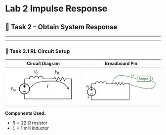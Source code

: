 # Lab 2 Impulse Response


## :dart: Task 2 – Obtain System Response
---
----------
### 📌 Task 2.1 RL Circuit Setup

| **Circuit Diagram** | **Breadboard Pin** |
|---------------------|------------------------------|
| <img src="Pic/circuitdiagram.png" width="380"> | <img src="Pic/realcircuit.png" width="380"> |

**Components Used:**
- $R = 22~\Omega$ resistor 
- $L = 1~\mathrm{mH}$ inductor  

